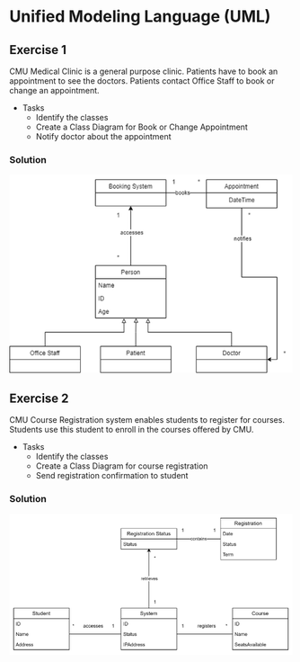 # Unified Modeling Language (UML)

## Exercise 1
CMU Medical Clinic is a general purpose clinic. Patients have to book an appointment to see the doctors. Patients contact Office Staff to book or change an appointment.
- Tasks
  - Identify the classes
  - Create a Class Diagram for Book or Change Appointment
  - Notify doctor about the appointment
 
### Solution
![alt text](UML_Ex_1.png)


## Exercise 2
CMU Course Registration system enables students to register for courses. Students use this student to enroll in the courses offered by CMU.
- Tasks
  - Identify the classes
  - Create a Class Diagram for course registration
  - Send registration confirmation to student

### Solution
![alt text](UML_Ex_2.png)
